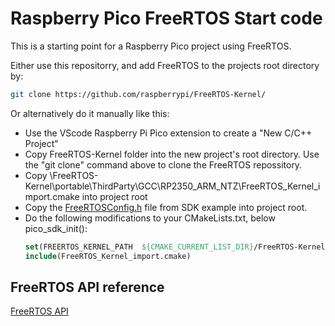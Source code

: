 # Raspberry Pico FreeRTOS Start code 

This is a starting point for a Raspberry Pico project using FreeRTOS. 

Either use this repositorry, and add FreeRTOS to the projects root directory by:

```bash
git clone https://github.com/raspberrypi/FreeRTOS-Kernel/
```

Or alternatively do it manually like this:

- Use the VScode Raspberry Pi Pico extension to create a "New C/C++ Project"
- Copy FreeRTOS-Kernel folder into the new project's root directory. Use the "git clone" command above to clone the FreeRTOS repossitory.
- Copy \FreeRTOS-Kernel\portable\ThirdParty\GCC\RP2350_ARM_NTZ\FreeRTOS_Kernel_import.cmake into project root
- Copy the [FreeRTOSConfig.h](https://github.com/raspberrypi/pico-examples/tree/master/freertos) file from SDK example into project root. 
- Do the following modifications to your CMakeLists.txt, below pico_sdk_init():
    ```CMake
    set(FREERTOS_KERNEL_PATH  ${CMAKE_CURRENT_LIST_DIR}/FreeRTOS-Kernel CACHE STRING "" FORCE )
    include(FreeRTOS_Kernel_import.cmake)
    ```

## FreeRTOS API reference

[FreeRTOS API](https://www.freertos.org/Documentation/02-Kernel/04-API-references/01-Task-creation/00-TaskHandle)